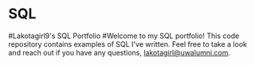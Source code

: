 # SQL
#Lakotagirl9's SQL Portfolio
#Welcome to my SQL portfolio! This code repository contains examples of SQL I've written. Feel free to take a look and reach out if you have any questions, lakotagirl@uwalumni.com.
